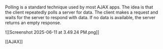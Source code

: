 Polling is a standard technique used by most AJAX apps. The idea is that the client repeatedly polls a server for data. The client makes a request and waits for the server to respond with data. If no data is available, the server returns an empty response.

![[Screenshot 2025-06-11 at 3.49.24 PM.png]]


[[AJAX]]
